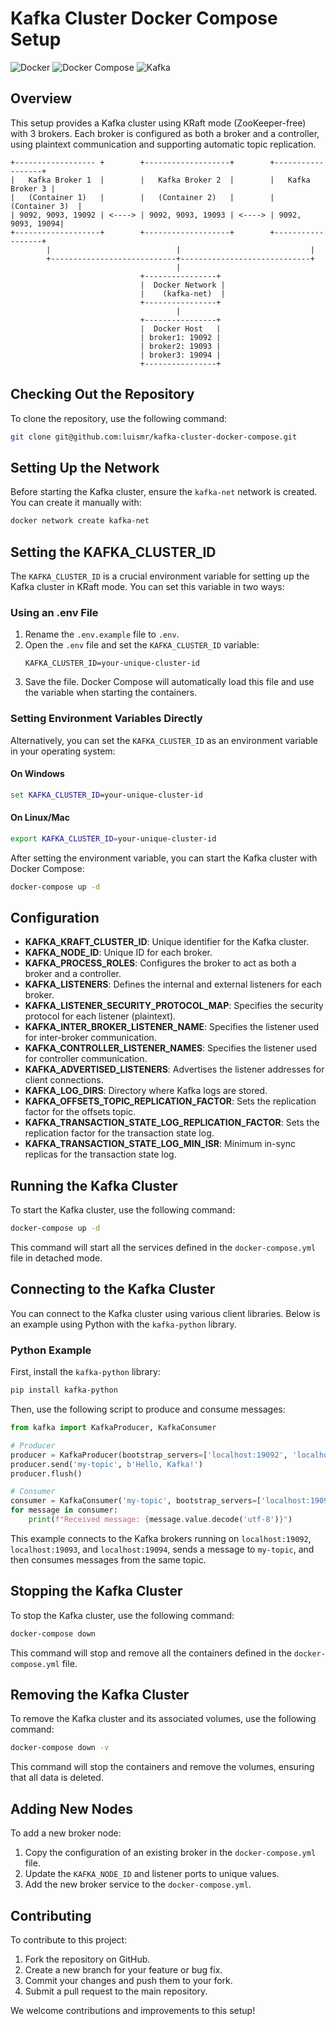 # Kafka Cluster Docker Compose Setup

![Docker](https://img.shields.io/badge/Docker-27.2.0-orange)
![Docker Compose](https://img.shields.io/badge/Docker%20Compose-v1.29.2--desktop.2-orange)
![Kafka](https://img.shields.io/badge/Kafka-3.x-red)

## Overview
This setup provides a Kafka cluster using KRaft mode (ZooKeeper-free) with 3 brokers. Each broker is configured as both a broker and a controller, using plaintext communication and supporting automatic topic replication.

```
+------------------ +        +-------------------+        +------------------+
|   Kafka Broker 1  |        |   Kafka Broker 2  |        |   Kafka Broker 3 |
|   (Container 1)   |        |   (Container 2)   |        |   (Container 3)  |
| 9092, 9093, 19092 | <----> | 9092, 9093, 19093 | <----> | 9092, 9093, 19094|
+-------------------+        +-------------------+        +------------------+
        |                            |                             |
        +----------------------------+-----------------------------+
                                     |
                             +----------------+
                             |  Docker Network |
                             |    (kafka-net)  |
                             +----------------+
                                     |
                             +----------------+
                             |  Docker Host   |
                             | broker1: 19092 |
                             | broker2: 19093 |
                             | broker3: 19094 |
                             +----------------+
```

## Checking Out the Repository
To clone the repository, use the following command:
```bash
git clone git@github.com:luismr/kafka-cluster-docker-compose.git
```

## Setting Up the Network
Before starting the Kafka cluster, ensure the `kafka-net` network is created. You can create it manually with:
```bash
docker network create kafka-net
```

## Setting the KAFKA_CLUSTER_ID

The `KAFKA_CLUSTER_ID` is a crucial environment variable for setting up the Kafka cluster in KRaft mode. You can set this variable in two ways:

### Using an .env File
1. Rename the `.env.example` file to `.env`.
2. Open the `.env` file and set the `KAFKA_CLUSTER_ID` variable:
   ```
   KAFKA_CLUSTER_ID=your-unique-cluster-id
   ```
3. Save the file. Docker Compose will automatically load this file and use the variable when starting the containers.

### Setting Environment Variables Directly
Alternatively, you can set the `KAFKA_CLUSTER_ID` as an environment variable in your operating system:

#### On Windows
```cmd
set KAFKA_CLUSTER_ID=your-unique-cluster-id
```

#### On Linux/Mac
```bash
export KAFKA_CLUSTER_ID=your-unique-cluster-id
```

After setting the environment variable, you can start the Kafka cluster with Docker Compose:
```bash
docker-compose up -d
```

## Configuration
- **KAFKA_KRAFT_CLUSTER_ID**: Unique identifier for the Kafka cluster.
- **KAFKA_NODE_ID**: Unique ID for each broker.
- **KAFKA_PROCESS_ROLES**: Configures the broker to act as both a broker and a controller.
- **KAFKA_LISTENERS**: Defines the internal and external listeners for each broker.
- **KAFKA_LISTENER_SECURITY_PROTOCOL_MAP**: Specifies the security protocol for each listener (plaintext).
- **KAFKA_INTER_BROKER_LISTENER_NAME**: Specifies the listener used for inter-broker communication.
- **KAFKA_CONTROLLER_LISTENER_NAMES**: Specifies the listener used for controller communication.
- **KAFKA_ADVERTISED_LISTENERS**: Advertises the listener addresses for client connections.
- **KAFKA_LOG_DIRS**: Directory where Kafka logs are stored.
- **KAFKA_OFFSETS_TOPIC_REPLICATION_FACTOR**: Sets the replication factor for the offsets topic.
- **KAFKA_TRANSACTION_STATE_LOG_REPLICATION_FACTOR**: Sets the replication factor for the transaction state log.
- **KAFKA_TRANSACTION_STATE_LOG_MIN_ISR**: Minimum in-sync replicas for the transaction state log.

## Running the Kafka Cluster
To start the Kafka cluster, use the following command:
```bash
docker-compose up -d
```
This command will start all the services defined in the `docker-compose.yml` file in detached mode.

## Connecting to the Kafka Cluster

You can connect to the Kafka cluster using various client libraries. Below is an example using Python with the `kafka-python` library.

### Python Example

First, install the `kafka-python` library:

```bash
pip install kafka-python
```

Then, use the following script to produce and consume messages:

```python
from kafka import KafkaProducer, KafkaConsumer

# Producer
producer = KafkaProducer(bootstrap_servers=['localhost:19092', 'localhost:19093', 'localhost:19094'])
producer.send('my-topic', b'Hello, Kafka!')
producer.flush()

# Consumer
consumer = KafkaConsumer('my-topic', bootstrap_servers=['localhost:19092', 'localhost:19093', 'localhost:19094'])
for message in consumer:
    print(f"Received message: {message.value.decode('utf-8')}")
```

This example connects to the Kafka brokers running on `localhost:19092`, `localhost:19093`, and `localhost:19094`, sends a message to `my-topic`, and then consumes messages from the same topic.

## Stopping the Kafka Cluster
To stop the Kafka cluster, use the following command:
```bash
docker-compose down
```
This command will stop and remove all the containers defined in the `docker-compose.yml` file.

## Removing the Kafka Cluster
To remove the Kafka cluster and its associated volumes, use the following command:
```bash
docker-compose down -v
```
This command will stop the containers and remove the volumes, ensuring that all data is deleted.

## Adding New Nodes
To add a new broker node:
1. Copy the configuration of an existing broker in the `docker-compose.yml` file.
2. Update the `KAFKA_NODE_ID` and listener ports to unique values.
3. Add the new broker service to the `docker-compose.yml`.

## Contributing
To contribute to this project:
1. Fork the repository on GitHub.
2. Create a new branch for your feature or bug fix.
3. Commit your changes and push them to your fork.
4. Submit a pull request to the main repository.

We welcome contributions and improvements to this setup! 
